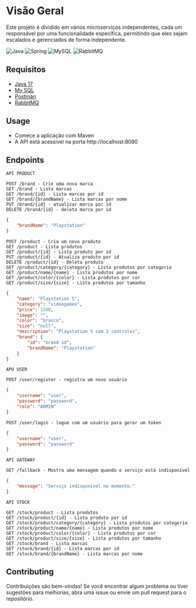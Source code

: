 # Visão Geral
Este projeto é dividido em vários microserviços independentes, cada um responsável por uma funcionalidade específica, permitindo que eles sejam escalados e gerenciados de forma independente.

![Java](https://img.shields.io/badge/java-%23ED8B00.svg?style=for-the-badge&logo=openjdk&logoColor=white) ![Spring](https://img.shields.io/badge/spring-%236DB33F.svg?style=for-the-badge&logo=spring&logoColor=white) ![MySQL](https://img.shields.io/badge/mysql-%2300f.svg?style=for-the-badge&logo=mysql&logoColor=white) ![RabbitMQ](https://img.shields.io/badge/Rabbitmq-FF6600?style=for-the-badge&logo=rabbitmq&logoColor=white)


## Requisitos
- [Java 17](https://www.oracle.com/java/technologies/downloads/#jdk17-windows)
- [My SQL](https://www.mysql.com/downloads/)
- [Postman](https://www.postman.com/downloads)
- [RabbitMQ](https://www.rabbitmq.com/download.html)

## Usage
- Comece a aplicação com Maven
- A API está acessível na porta http://localhost:8080

## Endpoints
`API PRODUCT`
```
POST /brand - Crie uma nova marca
GET /brand - Lista marcas
GET /brand/{id} - Lista marcas por id
GET /brand/{brandName} - Lista marcas por nome
PUT /brand/{id} - atualizar marca por id
DELETE /brand/{id} - deleta marca por id
```
```json
{
    "brandName": "Playstation"
}
```

```
POST /product - Cria um novo produto
GET /product - Lista produtos
GET /product/{id} - Lista produto por id
PUT /product/{id} - Atualiza produto por id
DELETE /product/{id} - Deleta produto
GET /product/category/{category} - Lista produtos por categoria
GET /product/name/{name} - Lista produtos por nome
GET /product/color/{color} - Lista produtos por cor
GET /product/size/{size} - Lista produtos por tamanho
```
```json
{
    "name": "Playstation 5",
    "category": "videogames",
    "price": 1500,
    "image": "",
    "color": "branco",
    "size": "null",
    "description": "Playstation 5 com 2 controles",
    "brand": {
        "id": "brand id",
        "brandName": "Playstation"
    }
}
```

`APU USER`
```
POST /user/register - registra um novo usuário
```
```json
{
    "username": "user",
    "password": "password",
    "role": "ADMIN"
}
```
```
POST /user/login - logue com um usuário para gerar um token
```
```json
{
    "username": "user",
    "password": "password"
}
```

`API GATEWAY`
```
GET /fallback - Mostra uma mensagem quando o serviço está indisponível
```
````json
{
    "message": "Serviço indisponível no momento."
}
````

`API STOCK`
```
GET /stock/product - Lista produtos
GET /stock/product/{id} - Lista produto por id
GET /stock/product/category/{category} - Lista produtos por categoria
GET /stock/product/name/{name} - Lista produtos por nome
GET /stock/product/color/{color} - Lista produtos por cor
GET /stock/product/size/{size} - Lista produtos por tamanho
GET /stock/brand - Lista marcas
GET /stock/brand/{id} - Lista marcas por id
GET /stock/brand/{brandName} - Lista marcas por nome
```

## Contributing

Contribuições são bem-vindas! Se você encontrar algum problema ou tiver sugestões para melhorias, abra uma issue ou envie um pull request para o repositório.